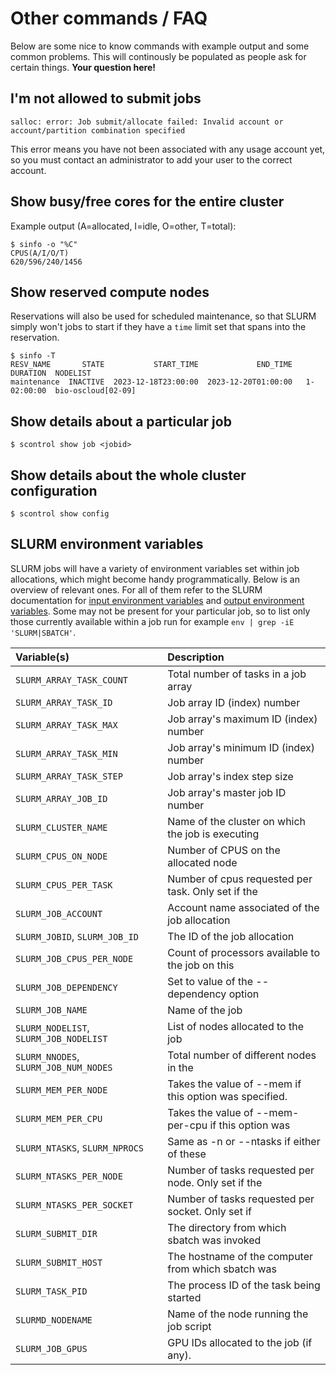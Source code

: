 # Other commands / FAQ
Below are some nice to know commands with example output and some common problems. This will continously be populated as people ask for certain things. **Your question here!**

## I'm not allowed to submit jobs
```
salloc: error: Job submit/allocate failed: Invalid account or account/partition combination specified
```

This error means you have not been associated with any usage account yet, so you must contact an administrator to add your user to the correct account.

## Show busy/free cores for the entire cluster
Example output (A=allocated, I=idle, O=other, T=total):
```
$ sinfo -o "%C"
CPUS(A/I/O/T)
620/596/240/1456
```

## Show reserved compute nodes
Reservations will also be used for scheduled maintenance, so that SLURM simply won't jobs to start if they have a `time` limit set that spans into the reservation.
```
$ sinfo -T
RESV_NAME       STATE           START_TIME             END_TIME     DURATION  NODELIST
maintenance  INACTIVE  2023-12-18T23:00:00  2023-12-20T01:00:00   1-02:00:00  bio-oscloud[02-09]
```

## Show details about a particular job
```
$ scontrol show job <jobid>
```

## Show details about the whole cluster configuration
```
$ scontrol show config
```

## SLURM environment variables
SLURM jobs will have a variety of environment variables set within job allocations, which might become handy programmatically. Below is an overview of relevant ones. For all of them refer to the SLURM documentation for [input environment variables](https://slurm.schedmd.com/archive/slurm-23.02.6/sbatch.html#SECTION_INPUT-ENVIRONMENT-VARIABLES) and [output environment variables](https://slurm.schedmd.com/archive/slurm-23.02.6/sbatch.html#SECTION_OUTPUT-ENVIRONMENT-VARIABLES). Some may not be present for your particular job, so to list only those currently available within a job run for example `env | grep -iE 'SLURM|SBATCH'`.

| Variable(s) | Description |
| :--- | :--- |
| `SLURM_ARRAY_TASK_COUNT` | Total number of tasks in a job array |
| `SLURM_ARRAY_TASK_ID` | Job array ID (index) number |
| `SLURM_ARRAY_TASK_MAX` | Job array's maximum ID (index) number |
| `SLURM_ARRAY_TASK_MIN` | Job array's minimum ID (index) number |
| `SLURM_ARRAY_TASK_STEP` | Job array's index step size |
| `SLURM_ARRAY_JOB_ID` | Job array's master job ID number |
| `SLURM_CLUSTER_NAME` | Name of the cluster on which the job is executing |
| `SLURM_CPUS_ON_NODE` | Number of CPUS on the allocated node |
| `SLURM_CPUS_PER_TASK` | Number of cpus requested per task. Only set if the  |--cpus-per-task option is specified.
| `SLURM_JOB_ACCOUNT` | Account name associated of the job allocation |
| `SLURM_JOBID`, `SLURM_JOB_ID` | The ID of the job allocation |
| `SLURM_JOB_CPUS_PER_NODE` | Count of processors available to the job on this  |node.
| `SLURM_JOB_DEPENDENCY` | Set to value of the --dependency option |
| `SLURM_JOB_NAME` | Name of the job |
| `SLURM_NODELIST`, `SLURM_JOB_NODELIST` | List of nodes allocated to the job |
| `SLURM_NNODES`, `SLURM_JOB_NUM_NODES` | Total number of different nodes in the  |job's resource allocation
| `SLURM_MEM_PER_NODE` | Takes the value of --mem if this option was specified. |
| `SLURM_MEM_PER_CPU` | Takes the value of --mem-per-cpu if this option was  |specified.
| `SLURM_NTASKS`, `SLURM_NPROCS` | Same as -n or --ntasks if either of these  |options was specified.
| `SLURM_NTASKS_PER_NODE` | Number of tasks requested per node. Only set if the  |--ntasks-per-node option is specified.
| `SLURM_NTASKS_PER_SOCKET` | Number of tasks requested per socket. Only set if  |the --ntasks-per-socket option is specified.
| `SLURM_SUBMIT_DIR` | The directory from which sbatch was invoked |
| `SLURM_SUBMIT_HOST` | The hostname of the computer from which sbatch was  |invoked
| `SLURM_TASK_PID` | The process ID of the task being started |
| `SLURMD_NODENAME` | Name of the node running the job script |
| `SLURM_JOB_GPUS` | GPU IDs allocated to the job (if any). |
